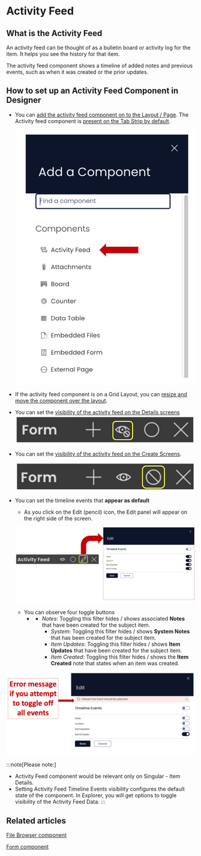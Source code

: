 # Activity Feed

## What is the Activity Feed

An activity feed can be thought of as a bulletin board or activity log for the item. It helps you see the history for that item.

The activity feed component shows a timeline of added notes and previous events, such as when it was created or the prior updates.

## How to set up an Activity Feed Component in Designer

- You can [add the activity feed component on to the Layout / Page](/docs/Rapid/3-Keyper%20Manual/2-Designer/2-Pages/5-how-to-guides/how-to-add-a-component/how-to-add-a-component.md "How to add a component to a Layout / Page?"). The Activity feed component is [present on the Tab Strip by default](/docs/Rapid/3-Keyper%20Manual/2-Designer/2-Pages/5-how-to-guides/how-to-configure-item-details-and-item-creation/how-to-configure-item-details-and-item-creation.md "How to configure Item Details and Item Creation?").  

    ![Activity feed in component list](<Activity feed in component list.png>)

- If the activity feed component is on a Grid Layout, you can [resize and move the component over the layout](/docs/Rapid/3-Keyper%20Manual/2-Designer/2-Pages/5-how-to-guides/how-to-arrange-a-component-on-a-grid/how-to-arrange-a-component-on-a-grid.md "How to arrange a component on Grid layout?").
- You can set the [visibility of the activity feed on the Details screens](/docs/Rapid/3-Keyper%20Manual/2-Designer/2-Pages/5-how-to-guides/how-to-hide-components-on-breakpoints/how-to-hide-components-on-breakpoints.md "How to set a component to be visible / hidden on 'Item Details' and 'Create' breakpoints?")
    ![Visibility toggle](<../Visiblity toggle.png>)
- You can set the [visibility of the activity feed on the Create Screens](/docs/Rapid/3-Keyper%20Manual/2-Designer/2-Pages/5-how-to-guides/how-to-hide-components-on-breakpoints/how-to-hide-components-on-breakpoints.md "How to set a component to be visible / hidden on 'Item Details' and 'Create' breakpoints?").  

    ![Display toggle](<../Display toggle.png>)

- You can set the timeline events that **appear as default** 
    - As you click on the Edit (pencil) icon, the Edit panel will appear on the right side of the screen. 

    ![Edit panel](<Edit panel.png>)
    
    - You can observe four toggle buttons 
        - - *Notes*: Toggling this filter hides / shows associated **Notes** that have been created for the subject item.
            - *System*: Toggling this filter hides / shows **System Notes** that has been created for the subject item.
            - *Item Updates*: Toggling this filter hides / shows **Item Updates** that have been created for the subject item.
            - *Item Created*: Toggling this filter hides / shows the **Item Created** note that states when an item was created.

![Error message with no events](<Error message with no events.png>)

:::note[Please note:]

- Activity Feed component would be relevant only on Singular - Item Details.
- Setting Activity Feed Timeline Events visibility configures the default state of the component. In Explorer, you will get options to toggle visibility of the Activity Feed Data.
:::

## Related articles

[File Browser component](/docs/Rapid/3-Keyper%20Manual/2-Designer/2-Pages/3-Components/file-browser/file-browser.md "What is a File Browser component on a Layout / Page?")

[Form component](/docs/Rapid/3-Keyper%20Manual/2-Designer/2-Pages/3-Components/form/form.md "What is a Form Component on a Layout / Page?")
